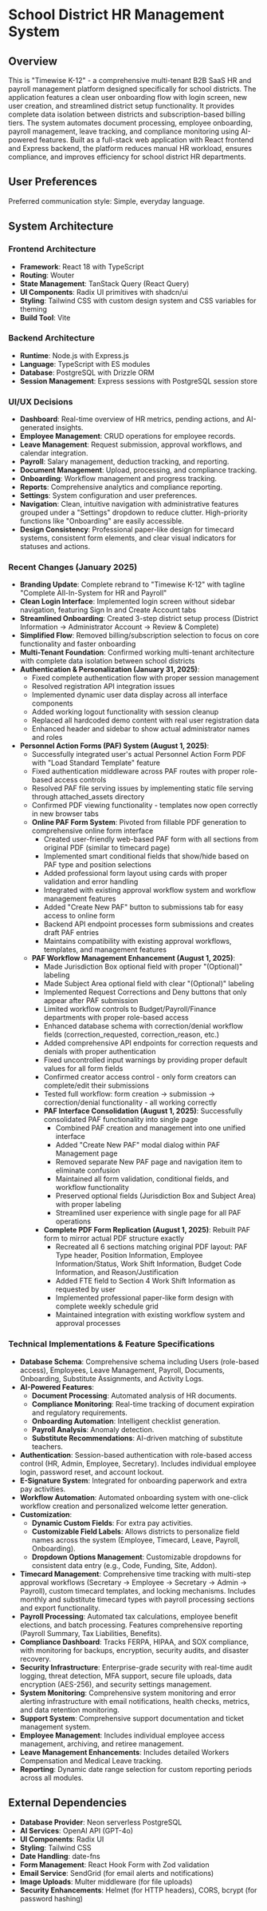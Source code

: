 # School District HR Management System

## Overview
This is "Timewise K-12" - a comprehensive multi-tenant B2B SaaS HR and payroll management platform designed specifically for school districts. The application features a clean user onboarding flow with login screen, new user creation, and streamlined district setup functionality. It provides complete data isolation between districts and subscription-based billing tiers. The system automates document processing, employee onboarding, payroll management, leave tracking, and compliance monitoring using AI-powered features. Built as a full-stack web application with React frontend and Express backend, the platform reduces manual HR workload, ensures compliance, and improves efficiency for school district HR departments.

## User Preferences
Preferred communication style: Simple, everyday language.

## System Architecture
### Frontend Architecture
- **Framework**: React 18 with TypeScript
- **Routing**: Wouter
- **State Management**: TanStack Query (React Query)
- **UI Components**: Radix UI primitives with shadcn/ui
- **Styling**: Tailwind CSS with custom design system and CSS variables for theming
- **Build Tool**: Vite

### Backend Architecture
- **Runtime**: Node.js with Express.js
- **Language**: TypeScript with ES modules
- **Database**: PostgreSQL with Drizzle ORM
- **Session Management**: Express sessions with PostgreSQL session store

### UI/UX Decisions
- **Dashboard**: Real-time overview of HR metrics, pending actions, and AI-generated insights.
- **Employee Management**: CRUD operations for employee records.
- **Leave Management**: Request submission, approval workflows, and calendar integration.
- **Payroll**: Salary management, deduction tracking, and reporting.
- **Document Management**: Upload, processing, and compliance tracking.
- **Onboarding**: Workflow management and progress tracking.
- **Reports**: Comprehensive analytics and compliance reporting.
- **Settings**: System configuration and user preferences.
- **Navigation**: Clean, intuitive navigation with administrative features grouped under a "Settings" dropdown to reduce clutter. High-priority functions like "Onboarding" are easily accessible.
- **Design Consistency**: Professional paper-like design for timecard systems, consistent form elements, and clear visual indicators for statuses and actions.

### Recent Changes (January 2025)
- **Branding Update**: Complete rebrand to "Timewise K-12" with tagline "Complete All-In-System for HR and Payroll"
- **Clean Login Interface**: Implemented login screen without sidebar navigation, featuring Sign In and Create Account tabs
- **Streamlined Onboarding**: Created 3-step district setup process (District Information → Administrator Account → Review & Complete)
- **Simplified Flow**: Removed billing/subscription selection to focus on core functionality and faster onboarding
- **Multi-Tenant Foundation**: Confirmed working multi-tenant architecture with complete data isolation between school districts
- **Authentication & Personalization (January 31, 2025)**: 
  - Fixed complete authentication flow with proper session management
  - Resolved registration API integration issues
  - Implemented dynamic user data display across all interface components
  - Added working logout functionality with session cleanup
  - Replaced all hardcoded demo content with real user registration data
  - Enhanced header and sidebar to show actual administrator names and roles
- **Personnel Action Forms (PAF) System (August 1, 2025)**:
  - Successfully integrated user's actual Personnel Action Form PDF with "Load Standard Template" feature
  - Fixed authentication middleware across PAF routes with proper role-based access controls
  - Resolved PAF file serving issues by implementing static file serving through attached_assets directory
  - Confirmed PDF viewing functionality - templates now open correctly in new browser tabs
  - **Online PAF Form System**: Pivoted from fillable PDF generation to comprehensive online form interface
    - Created user-friendly web-based PAF form with all sections from original PDF (similar to timecard page)
    - Implemented smart conditional fields that show/hide based on PAF type and position selections
    - Added professional form layout using cards with proper validation and error handling
    - Integrated with existing approval workflow system and workflow management features
    - Added "Create New PAF" button to submissions tab for easy access to online form
    - Backend API endpoint processes form submissions and creates draft PAF entries
    - Maintains compatibility with existing approval workflows, templates, and management features
  - **PAF Workflow Management Enhancement (August 1, 2025)**:
    - Made Jurisdiction Box optional field with proper "(Optional)" labeling
    - Made Subject Area optional field with clear "(Optional)" labeling
    - Implemented Request Corrections and Deny buttons that only appear after PAF submission
    - Limited workflow controls to Budget/Payroll/Finance departments with proper role-based access
    - Enhanced database schema with correction/denial workflow fields (correction_requested, correction_reason, etc.)
    - Added comprehensive API endpoints for correction requests and denials with proper authentication
    - Fixed uncontrolled input warnings by providing proper default values for all form fields
    - Confirmed creator access control - only form creators can complete/edit their submissions
    - Tested full workflow: form creation → submission → correction/denial functionality - all working correctly
    - **PAF Interface Consolidation (August 1, 2025)**: Successfully consolidated PAF functionality into single page
      - Combined PAF creation and management into one unified interface
      - Added "Create New PAF" modal dialog within PAF Management page
      - Removed separate New PAF page and navigation item to eliminate confusion
      - Maintained all form validation, conditional fields, and workflow functionality
      - Preserved optional fields (Jurisdiction Box and Subject Area) with proper labeling
      - Streamlined user experience with single page for all PAF operations
    - **Complete PDF Form Replication (August 1, 2025)**: Rebuilt PAF form to mirror actual PDF structure exactly
      - Recreated all 6 sections matching original PDF layout: PAF Type header, Position Information, Employee Information/Status, Work Shift Information, Budget Code Information, and Reason/Justification
      - Added FTE field to Section 4 Work Shift Information as requested by user
      - Implemented professional paper-like form design with complete weekly schedule grid
      - Maintained integration with existing workflow system and approval processes

### Technical Implementations & Feature Specifications
- **Database Schema**: Comprehensive schema including Users (role-based access), Employees, Leave Management, Payroll, Documents, Onboarding, Substitute Assignments, and Activity Logs.
- **AI-Powered Features**:
    - **Document Processing**: Automated analysis of HR documents.
    - **Compliance Monitoring**: Real-time tracking of document expiration and regulatory requirements.
    - **Onboarding Automation**: Intelligent checklist generation.
    - **Payroll Analysis**: Anomaly detection.
    - **Substitute Recommendations**: AI-driven matching of substitute teachers.
- **Authentication**: Session-based authentication with role-based access control (HR, Admin, Employee, Secretary). Includes individual employee login, password reset, and account lockout.
- **E-Signature System**: Integrated for onboarding paperwork and extra pay activities.
- **Workflow Automation**: Automated onboarding system with one-click workflow creation and personalized welcome letter generation.
- **Customization**:
    - **Dynamic Custom Fields**: For extra pay activities.
    - **Customizable Field Labels**: Allows districts to personalize field names across the system (Employee, Timecard, Leave, Payroll, Onboarding).
    - **Dropdown Options Management**: Customizable dropdowns for consistent data entry (e.g., Code, Funding, Site, Addon).
- **Timecard Management**: Comprehensive time tracking with multi-step approval workflows (Secretary → Employee → Secretary → Admin → Payroll), custom timecard templates, and locking mechanisms. Includes monthly and substitute timecard types with payroll processing sections and export functionality.
- **Payroll Processing**: Automated tax calculations, employee benefit elections, and batch processing. Features comprehensive reporting (Payroll Summary, Tax Liabilities, Benefits).
- **Compliance Dashboard**: Tracks FERPA, HIPAA, and SOX compliance, with monitoring for backups, encryption, security audits, and disaster recovery.
- **Security Infrastructure**: Enterprise-grade security with real-time audit logging, threat detection, MFA support, secure file uploads, data encryption (AES-256), and security settings management.
- **System Monitoring**: Comprehensive system monitoring and error alerting infrastructure with email notifications, health checks, metrics, and data retention monitoring.
- **Support System**: Comprehensive support documentation and ticket management system.
- **Employee Management**: Includes individual employee access management, archiving, and retiree management.
- **Leave Management Enhancements**: Includes detailed Workers Compensation and Medical Leave tracking.
- **Reporting**: Dynamic date range selection for custom reporting periods across all modules.

## External Dependencies
- **Database Provider**: Neon serverless PostgreSQL
- **AI Services**: OpenAI API (GPT-4o)
- **UI Components**: Radix UI
- **Styling**: Tailwind CSS
- **Date Handling**: date-fns
- **Form Management**: React Hook Form with Zod validation
- **Email Service**: SendGrid (for email alerts and notifications)
- **Image Uploads**: Multer middleware (for file uploads)
- **Security Enhancements**: Helmet (for HTTP headers), CORS, bcrypt (for password hashing)